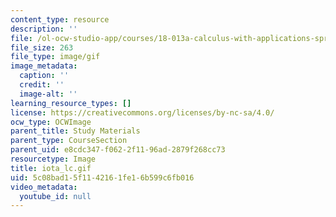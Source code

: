 ```yaml
---
content_type: resource
description: ''
file: /ol-ocw-studio-app/courses/18-013a-calculus-with-applications-spring-2005/5c08bad15f1142161fe16b599c6fb016_iota_lc.gif
file_size: 263
file_type: image/gif
image_metadata:
  caption: ''
  credit: ''
  image-alt: ''
learning_resource_types: []
license: https://creativecommons.org/licenses/by-nc-sa/4.0/
ocw_type: OCWImage
parent_title: Study Materials
parent_type: CourseSection
parent_uid: e8cdc347-f062-2f11-96ad-2879f268cc73
resourcetype: Image
title: iota_lc.gif
uid: 5c08bad1-5f11-4216-1fe1-6b599c6fb016
video_metadata:
  youtube_id: null
---
```

